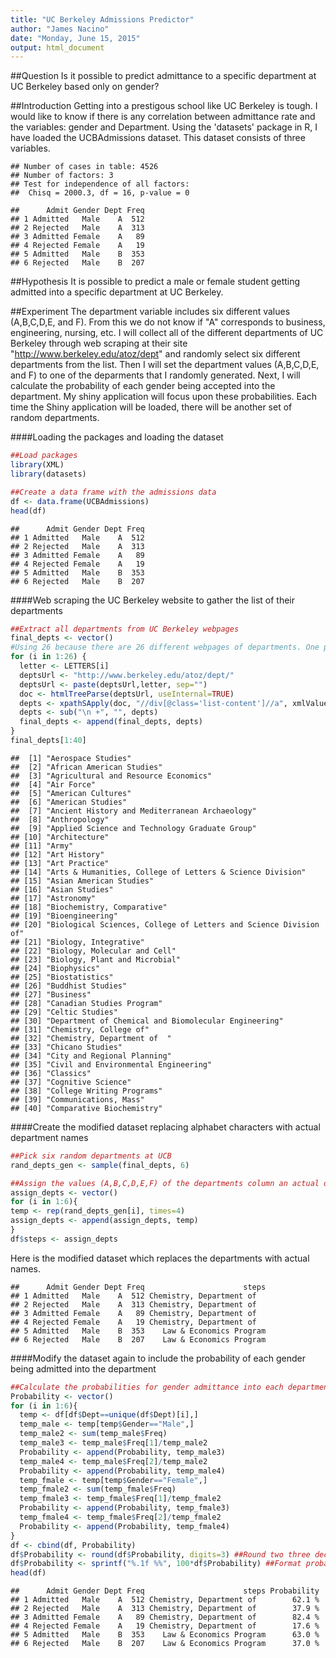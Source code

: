 ```yaml
---
title: "UC Berkeley Admissions Predictor"
author: "James Nacino"
date: "Monday, June 15, 2015"
output: html_document
---
```


##Question
Is it possible to predict admittance to a specific department at UC Berkeley based only on gender?

##Introduction
Getting into a prestigous school like UC Berkeley is tough. I would like to know if there is any correlation between admittance rate and the variables: gender and Department. Using the 'datasets' package in R, I have loaded the UCBAdmissions dataset. This dataset consists of three variables. 

```
## Number of cases in table: 4526 
## Number of factors: 3 
## Test for independence of all factors:
## 	Chisq = 2000.3, df = 16, p-value = 0
```

```
##      Admit Gender Dept Freq
## 1 Admitted   Male    A  512
## 2 Rejected   Male    A  313
## 3 Admitted Female    A   89
## 4 Rejected Female    A   19
## 5 Admitted   Male    B  353
## 6 Rejected   Male    B  207
```

##Hypothesis
It is possible to predict a male or female student getting admitted into a specific department at UC Berkeley.

##Experiment
The department variable includes six different values (A,B,C,D,E, and F). From this we do not know if "A" corresponds to business, engineering, nursing, etc. I will collect all of the different departments of UC Berkeley through web scraping at their site "http://www.berkeley.edu/atoz/dept" and randomly select six different departments from the list. Then I will set the department values (A,B,C,D,E, and F) to one of the deparments that I randomly generated. Next, I will calculate the probability of each gender being accepted into the department. My shiny application will focus upon these probabilities. Each time the Shiny application will be loaded, there will be another set of random departments.

####Loading the packages and loading the dataset

```r
##Load packages
library(XML)
library(datasets)

##Create a data frame with the admissions data
df <- data.frame(UCBAdmissions)
head(df)
```

```
##      Admit Gender Dept Freq
## 1 Admitted   Male    A  512
## 2 Rejected   Male    A  313
## 3 Admitted Female    A   89
## 4 Rejected Female    A   19
## 5 Admitted   Male    B  353
## 6 Rejected   Male    B  207
```

####Web scraping the UC Berkeley website to gather the list of their departments

```r
##Extract all departments from UC Berkeley webpages 
final_depts <- vector()
#Using 26 because there are 26 different webpages of departments. One page for each letter in the alphabet
for (i in 1:26) {
  letter <- LETTERS[i]
  deptsUrl <- "http://www.berkeley.edu/atoz/dept/"
  deptsUrl <- paste(deptsUrl,letter, sep="")
  doc <- htmlTreeParse(deptsUrl, useInternal=TRUE)
  depts <- xpathSApply(doc, "//div[@class='list-content']//a", xmlValue)
  depts <- sub("\n +", "", depts)
  final_depts <- append(final_depts, depts)
}
final_depts[1:40]
```

```
##  [1] "Aerospace Studies"                                              
##  [2] "African American Studies"                                       
##  [3] "Agricultural and Resource Economics"                            
##  [4] "Air Force"                                                      
##  [5] "American Cultures"                                              
##  [6] "American Studies"                                               
##  [7] "Ancient History and Mediterranean Archaeology"                  
##  [8] "Anthropology"                                                   
##  [9] "Applied Science and Technology Graduate Group"                  
## [10] "Architecture"                                                   
## [11] "Army"                                                           
## [12] "Art History"                                                    
## [13] "Art Practice"                                                   
## [14] "Arts & Humanities, College of Letters & Science Division"       
## [15] "Asian American Studies"                                         
## [16] "Asian Studies"                                                  
## [17] "Astronomy"                                                      
## [18] "Biochemistry, Comparative"                                      
## [19] "Bioengineering"                                                 
## [20] "Biological Sciences, College of Letters and Science Division of"
## [21] "Biology, Integrative"                                           
## [22] "Biology, Molecular and Cell"                                    
## [23] "Biology, Plant and Microbial"                                   
## [24] "Biophysics"                                                     
## [25] "Biostatistics"                                                  
## [26] "Buddhist Studies"                                               
## [27] "Business"                                                       
## [28] "Canadian Studies Program"                                       
## [29] "Celtic Studies"                                                 
## [30] "Department of Chemical and Biomolecular Engineering"            
## [31] "Chemistry, College of"                                          
## [32] "Chemistry, Department of  "                                     
## [33] "Chicano Studies"                                                
## [34] "City and Regional Planning"                                     
## [35] "Civil and Environmental Engineering"                            
## [36] "Classics"                                                       
## [37] "Cognitive Science"                                              
## [38] "College Writing Programs"                                       
## [39] "Communications, Mass"                                           
## [40] "Comparative Biochemistry"
```

####Create the modified dataset replacing alphabet characters with actual department names

```r
##Pick six random departments at UCB
rand_depts_gen <- sample(final_depts, 6)

##Assign the values (A,B,C,D,E,F) of the departments column an actual department name from the randomly generate 
assign_depts <- vector()
for (i in 1:6){
temp <- rep(rand_depts_gen[i], times=4)
assign_depts <- append(assign_depts, temp)
}
df$steps <- assign_depts
```

Here is the modified dataset which replaces the departments with actual names.

```
##      Admit Gender Dept Freq                      steps
## 1 Admitted   Male    A  512 Chemistry, Department of  
## 2 Rejected   Male    A  313 Chemistry, Department of  
## 3 Admitted Female    A   89 Chemistry, Department of  
## 4 Rejected Female    A   19 Chemistry, Department of  
## 5 Admitted   Male    B  353    Law & Economics Program
## 6 Rejected   Male    B  207    Law & Economics Program
```

####Modify the dataset again to include the probability of each gender being admitted into the department

```r
##Calculate the probabilities for gender admittance into each department
Probability <- vector()
for (i in 1:6){
  temp <- df[df$Dept==unique(df$Dept)[i],]
  temp_male <- temp[temp$Gender=="Male",]
  temp_male2 <- sum(temp_male$Freq)
  temp_male3 <- temp_male$Freq[1]/temp_male2
  Probability <- append(Probability, temp_male3)
  temp_male4 <- temp_male$Freq[2]/temp_male2
  Probability <- append(Probability, temp_male4)
  temp_fmale <- temp[temp$Gender=="Female",]
  temp_fmale2 <- sum(temp_fmale$Freq)
  temp_fmale3 <- temp_fmale$Freq[1]/temp_fmale2
  Probability <- append(Probability, temp_fmale3)
  temp_fmale4 <- temp_fmale$Freq[2]/temp_fmale2
  Probability <- append(Probability, temp_fmale4)
}
df <- cbind(df, Probability)
df$Probability <- round(df$Probability, digits=3) ##Round two three decimal places
df$Probability <- sprintf("%.1f %%", 100*df$Probability) ##Format probability as percentage
head(df)
```

```
##      Admit Gender Dept Freq                      steps Probability
## 1 Admitted   Male    A  512 Chemistry, Department of        62.1 %
## 2 Rejected   Male    A  313 Chemistry, Department of        37.9 %
## 3 Admitted Female    A   89 Chemistry, Department of        82.4 %
## 4 Rejected Female    A   19 Chemistry, Department of        17.6 %
## 5 Admitted   Male    B  353    Law & Economics Program      63.0 %
## 6 Rejected   Male    B  207    Law & Economics Program      37.0 %
```
